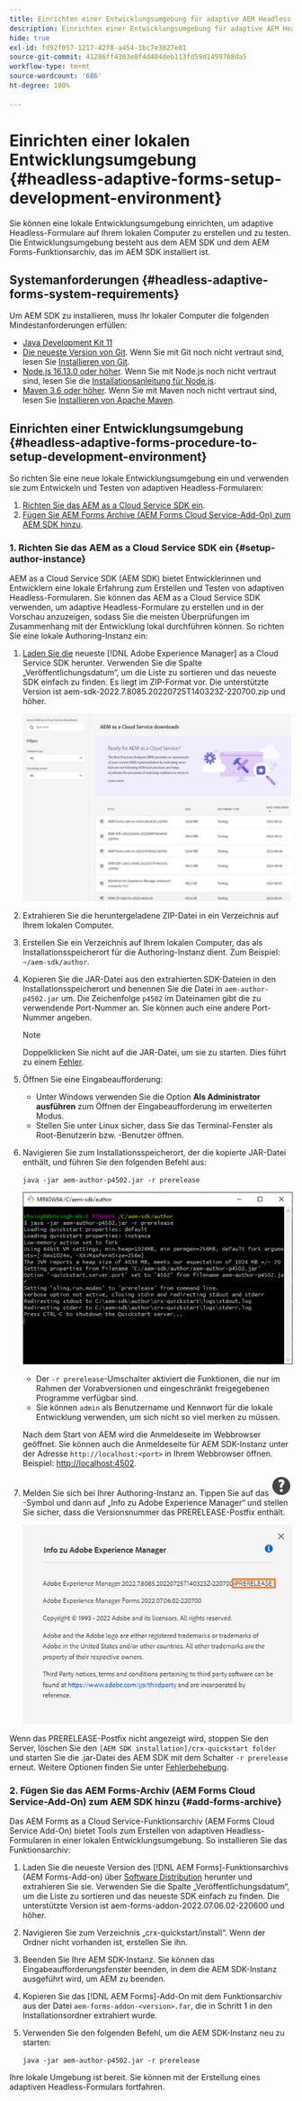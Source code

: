 ```yaml
---
title: Einrichten einer Entwicklungsumgebung für adaptive AEM Headless-Formulare
description: Einrichten einer Entwicklungsumgebung für adaptive AEM Headless-Formulare
hide: true
exl-id: fd92f057-1217-42f8-a454-1bc7e3827e01
source-git-commit: 41286ff4303e0f4d404deb113fd59d1499768da5
workflow-type: tm+mt
source-wordcount: '686'
ht-degree: 100%

---
```



# Einrichten einer lokalen Entwicklungsumgebung {#headless-adaptive-forms-setup-development-environment}

Sie können eine lokale Entwicklungsumgebung einrichten, um adaptive Headless-Formulare auf Ihrem lokalen Computer zu erstellen und zu testen. Die Entwicklungsumgebung besteht aus dem AEM SDK und dem AEM Forms-Funktionsarchiv, das im AEM SDK installiert ist.
<!--
 After a Headless adaptive form or related assets are ready on the local development environment, you can deploy the Headless adaptive form application to your publishing environment. -- >

You require knowledge to build application using react, Git, and Maven to use Headless adaptive forms.

<!-- 

### Download the latest version of AEM as a Cloud Service SDK or Forms feature archive (AEM Forms add-on) from Software Distribution {#software-distribution}

To download the supported version of Adobe Experience Manager as a Cloud Service SDK or Forms feature archive (AEM Forms add-on):

1. Log in to [Software Distribution](https://experience.adobe.com/#/downloads) portal with your Adobe ID.

    >[!NOTE]
    >
    > Your Adobe Organization must be provisioned for AEM as a Cloud Service to download the AEM as a Cloud Service SDK.

1. Navigate to the **[!UICONTROL AEM as a Cloud Service]** tab.
1. Sort by published date in descending order.
1. Click on the latest Adobe Experience Manager as a Cloud Service SDK or Forms feature archive (AEM Forms add-on).
1. Review and accept the EULA. Tap the **[!UICONTROL Download]** button. -->

## Systemanforderungen {#headless-adaptive-forms-system-requirements}

Um AEM SDK zu installieren, muss Ihr lokaler Computer die folgenden Mindestanforderungen erfüllen:

* [Java Development Kit 11](https://experience.adobe.com/#/downloads/content/software-distribution/en/general.html?1_group.propertyvalues.property=.%2Fjcr%3Acontent%2Fmetadata%2Fdc%3AsoftwareType&amp;1_group.propertyvalues.operation=equals&amp;1_group.propertyvalues.0_values=software-type%3Atooling&amp;fulltext=Oracle%7E+JDK%7E+11%7E&amp;orderby=%40jcr%3Acontent%2Fjcr%3AlastModified&amp;orderby.sort=desc&amp;layout=list&amp;p.offset=0&amp;p.limit=14)
* [Die neueste Version von Git](https://git-scm.com/downloads). Wenn Sie mit Git noch nicht vertraut sind, lesen Sie [Installieren von Git](https://git-scm.com/book/en/v2/Getting-Started-Installing-Git).
* [Node.js 16.13.0 oder höher](https://nodejs.org/de/download/). Wenn Sie mit Node.js noch nicht vertraut sind, lesen Sie die [Installationsanleitung für Node.js](https://nodejs.dev/en/learn/how-to-install-nodejs).
* [Maven 3.6 oder höher](https://maven.apache.org/download.cgi). Wenn Sie mit Maven noch nicht vertraut sind, lesen Sie [Installieren von Apache Maven](https://maven.apache.org/install.html).

## Einrichten einer Entwicklungsumgebung {#headless-adaptive-forms-procedure-to-setup-development-environment}

So richten Sie eine neue lokale Entwicklungsumgebung ein und verwenden sie zum Entwickeln und Testen von adaptiven Headless-Formularen:

1. [Richten Sie das AEM as a Cloud Service SDK ein](#setup-author-instance).
1. [Fügen Sie AEM Forms Archive (AEM Forms Cloud Service-Add-On) zum AEM SDK hinzu](#add-forms-archive).

<!--

1. (Optional) [Add Forms-specific users to your local Author instance](#configure-users-and-permissions).
1. (Optional) Install [Adaptive forms builder extension for Microsoft Visual Studio Code](#microsoft-visual-studio-code-extension-for-headless-adaptive-forms). 

-->

### 1. Richten Sie das AEM as a Cloud Service SDK ein {#setup-author-instance}

AEM as a Cloud Service SDK (AEM SDK) bietet Entwicklerinnen und Entwicklern eine lokale Erfahrung zum Erstellen und Testen von adaptiven Headless-Formularen. Sie können das AEM as a Cloud Service SDK verwenden, um adaptive Headless-Formulare zu erstellen und in der Vorschau anzuzeigen, sodass Sie die meisten Überprüfungen im Zusammenhang mit der Entwicklung lokal durchführen können. So richten Sie eine lokale Authoring-Instanz ein:

1. [Laden Sie die](https://experience.adobe.com/#/downloads/content/software-distribution/de/aemcloud.html) neueste [!DNL Adobe Experience Manager] as a Cloud Service SDK herunter. Verwenden Sie die Spalte „Veröffentlichungsdatum“, um die Liste zu sortieren und das neueste SDK einfach zu finden.
Es liegt im ZIP-Format vor. Die unterstützte Version ist aem-sdk-2022.7.8085.20220725T140323Z-220700.zip und höher.

   ![Herunterladen des AEM Cloud Service SDK vom Software Distribution-Portal](assets/software-distribution.png)


1. Extrahieren Sie die heruntergeladene ZIP-Datei in ein Verzeichnis auf Ihrem lokalen Computer.
1. Erstellen Sie ein Verzeichnis auf Ihrem lokalen Computer, das als Installationsspeicherort für die Authoring-Instanz dient. Zum Beispiel: `~/aem-sdk/author`.
1. Kopieren Sie die JAR-Datei aus den extrahierten SDK-Dateien in den Installationsspeicherort und benennen Sie die Datei in `aem-author-p4502.jar` um. Die Zeichenfolge `p4502` im Dateinamen gibt die zu verwendende Port-Nummer an. Sie können auch eine andere Port-Nummer angeben.

   >[!NOTE]
   >
   > Doppelklicken Sie nicht auf die JAR-Datei, um sie zu starten. Dies führt zu einem [Fehler](https://experienceleague.adobe.com/docs/experience-manager-learn/cloud-service/local-development-environment-set-up/aem-runtime.html?lang=de#troubleshooting-double-click).

1. Öffnen Sie eine Eingabeaufforderung:
   * Unter Windows verwenden Sie die Option **Als Administrator ausführen** zum Öffnen der Eingabeaufforderung im erweiterten Modus.
   * Stellen Sie unter Linux sicher, dass Sie das Terminal-Fenster als Root-Benutzerin bzw. -Benutzer öffnen.

1. Navigieren Sie zum Installationsspeicherort, der die kopierte JAR-Datei enthält, und führen Sie den folgenden Befehl aus:

   `java -jar aem-author-p4502.jar -r prerelease`

   ![Herunterladen des AEM Cloud Service SDK vom Software Distribution-Portal](assets/install-sdk.png)

   * Der `-r prerelease`-Umschalter aktiviert die Funktionen, die nur im Rahmen der Vorabversionen und eingeschränkt freigegebenen Programme verfügbar sind.
   * Sie können `admin` als Benutzername und Kennwort für die lokale Entwicklung verwenden, um sich nicht so viel merken zu müssen.

   Nach dem Start von AEM wird die Anmeldeseite im Webbrowser geöffnet. Sie können auch die Anmeldeseite für AEM SDK-Instanz unter der Adresse `http://localhost:<port>` in Ihrem Webbrowser öffnen. Beispiel: [http://localhost:4502](http://localhost:4502).

1. Melden Sie sich bei Ihrer Authoring-Instanz an. Tippen Sie auf das ![Hilfe](/help/assets/Help-icon.svg)-Symbol und dann auf „Info zu Adobe Experience Manager“ und stellen Sie sicher, dass die Versionsnummer das PRERELEASE-Postfix enthält.

   ![Hilfe](/help/assets/prerelease.png)

Wenn das PRERELEASE-Postfix nicht angezeigt wird, stoppen Sie den Server, löschen Sie den `[AEM SDK installation]/crx-quickstart folder` und starten Sie die .jar-Datei des AEM SDK mit dem Schalter `-r prerelease` erneut. Weitere Optionen finden Sie unter [Fehlerbehebung](/help/troubleshooting.md).

### 2. Fügen Sie das AEM Forms-Archiv (AEM Forms Cloud Service-Add-On) zum AEM SDK hinzu {#add-forms-archive}

Das AEM Forms as a Cloud Service-Funktionsarchiv (AEM Forms Cloud Service Add-On) bietet Tools zum Erstellen von adaptiven Headless-Formularen in einer lokalen Entwicklungsumgebung. So installieren Sie das Funktionsarchiv:

1. Laden Sie die neueste Version des [!DNL AEM Forms]-Funktionsarchivs (AEM Forms-Add-on) über [Software Distribution](https://experience.adobe.com/#/downloads/content/software-distribution/de/aemcloud.html?fulltext=AEM*+Forms*+add*+on*&amp;orderby=%40jcr%3Acontent%2Fjcr%3AlastModified&amp;orderby.sort=desc&amp;layout=list&amp;p.offset=0&amp;p.limit=20) herunter und extrahieren Sie sie. Verwenden Sie die Spalte „Veröffentlichungsdatum“, um die Liste zu sortieren und das neueste SDK einfach zu finden. Die unterstützte Version ist aem-forms-addon-2022.07.06.02-220600 und höher.

1. Navigieren Sie zum Verzeichnis „crx-quickstart/install“. Wenn der Ordner nicht vorhanden ist, erstellen Sie ihn.
1. Beenden Sie Ihre AEM SDK-Instanz. Sie können das Eingabeaufforderungsfenster beenden, in dem die AEM SDK-Instanz ausgeführt wird, um AEM zu beenden.
1. Kopieren Sie das [!DNL AEM Forms]-Add-On mit dem Funktionsarchiv aus der Datei `aem-forms-addon-<version>.far`, die in Schritt 1 in den Installationsordner extrahiert wurde.
1. Verwenden Sie den folgenden Befehl, um die AEM SDK-Instanz neu zu starten:

   `java -jar aem-author-p4502.jar -r prerelease`

<!-- 

### 3. (Optional) Configure users and permissions {#configure-users-and-permissions}

Create seperate user accounts for Form Developer, Form Practitioner, and end users. These account help you test Headless adaptive forms for various types of users. To create a user account and add roles to the account:

1. Login to your AEM SDK instance.
1. Go to Tools > Security > Users and tap Create. The Create New User wizard opens.
1. In the details tab, specify an ID and Password. All other fields are optional. It is recommended to provide name and an email address.
1. In the Groups tab, search and select user-groups for a user depending on their role. The table below lists all types of users and pre-defined groups for each type of forms users based on their role:
  
    | User Type | AEM Group |
    |---|---|
    | Form developer | [!DNL forms-users] (AEM Forms Users), [!DNL template-authors], [!DNL workflow-users], [!DNL workflow-editors], and [!DNL fdm-authors]  |
    | Customer Experience Lead or UX Designer| [!DNL forms-users], [!DNL template-authors]|
    | AEM administrator | [!DNL aem-administrators], [!DNL fd-administrators] |
    | End user| When a user must log in to view and submit an Adaptive Form, add such users to [!DNL forms-users] group. </br> When no user authentication is required to access Adaptive Forms, do not assign any group to such users.|

<!-- ### 4. (Optional) Install Visual Studio Code extension for Headless adaptive forms {#microsoft-visual-studio-code-extension-for-headless-adaptive-forms}

You can use any IDE for developing Headless adaptive forms. Adobe provides an extension for Microsoft&reg;reg; Visual Studio Code to make it easier for you to navigate structure and develop Headless adaptive forms. The extension adds adaptive forms related IntelliSense capabilities and helps auto-complete Headless adaptive forms JSON syntax. It also adds a panel, titled Forms Tree, to help navigate structure of Headless adaptive form. To use the extension: 

1. Ensure [Microsoft Visual Studio Code 1.62.0 or later](https://code.visualstudio.com/docs/supporting/FAQ#_how-do-i-find-the-version) is installed. If you have an older version or no version installed, download the latest version from [Microsoft Website](https://code.visualstudio.com/docs/setup/setup-overview)
   >[!NOTE]
   >
   >
   > To use Visual Studio from command line on macOS, see [Launching from the command line](https://code.visualstudio.com/docs/setup/mac#_launching-from-the-command-line).

1. Download the [Adaptive forms builder extension](/help/assets/adaptive-form-builder-0.12.0.vsix).

1. Navigate the directory containing the *adaptive-form-builder-[version].vsix* file.

1. Run the following command or see [Install from a VSIX](https://code.visualstudio.com/docs/editor/extension-marketplace#_install-from-a-vsix) article for detailed instructions to install a Visual Studio Code extension from a VSIX file:

    `code -–install-extension adaptive-form-builder-[version].vsix`

    </br> Replace the [version] with actual version of the extension. For example, `code -–install-extension adaptive-form-builder-0.12.0.vsix`

    </br> 

    ![Installing extension](/help/assets/install-extension.png)

<!-- ## Create and setup a react app

Adaptive forms renderer component is a react based component. It requires a react app to run and render a Headless adaptive form. To create and setup react app:

1. Open terminal in Visual Studio code and run the following command to create a react app and installs all related dependencies:

    ```shell
    npx create-react-app [react-app-name] --scripts-version 4.0.3 --template typescript
    ```

    Where [react-app-name] represents name of the project, script version is 4.0.3, and template of type typescript. For example, the following command creates a react app named *headless-forms-demo*.

    ```shell
    npx create-react-app headless-forms-demo --scripts-version 4.0.3 --template typescript
    ```

    It may take some time to create the react app and install all the dependencies. The command creates an empty react app with latest version of react and react-dom dependencies. It does not have any artifacts related to adaptive forms renderer component.

1. Adaptive forms renderer component is based on react spectrum and requires react 16.0.0 and react-dom 16.0.0. To install react 16.0.0 and related dependencies:
    1. Open the Visual Studio code terminal Window or command prompt.
    1. Navigate to the directory of react project.  
    1. Run the following command:

        ```shell
        npm install --save react@16.0.0 react-dom@16.14.0 -force
        ```

1. Run the following command to install adaptive forms renderer component related dependencies:

    ```shell
    npm i --save @aemforms/forms-super-component @aemforms/forms-react-core-components @aemforms/forms-super-component @adobe/react-spectrum @react/react-spectrum
    ```

<!-- 1. Install dependencies for adaptive forms renderer component. Packages for these dependencies are available in Adobe Artifactory. To authenticate with Adobe Artifactory and install dependencies for adaptive forms renderer component:

    1. Create environment variables ARTIFACTORY_USER and ARTIFACTORY_API_TOKEN. The ARTIFACTORY_USER stores Adobe LDAP username and ARTIFACTORY_API_TOKEN stores your [Adobe Artifactory token](https://wiki.corp.adobe.com/display/Artifactory/API+Keys)

    1. Run the following command to set NPM_TOKEN and NPM_EMAIL tokens:

        ```shell

        auth=$(curl -s -u${ARTIFACTORY_USER}:${ARTIFACTORY_API_TOKEN} https://artifactory.corp.adobe.com/artifactory/api/npm/auth)
        export NPM_TOKEN=$(echo "${auth}" | grep "_auth" | awk -F " " '{ print $3 }')
        export NPM_EMAIL=$(echo "${auth}" | grep "email" | awk -F " " '{ print $3 }')
        ```

        These tokens are required to communicated with Adobe Artifactory.

    1. Create a .npmrc file in the react project.

        ![.npmrc file](/help/assets/npmrc.png)

    1. Add the following code to the file:

        ```shell
        @aemforms:registry=https://artifactory.corp.adobe.com/artifactory/api/npm/npm-aem-release/
        @react:registry=https://artifactory.corp.adobe.com/artifactory/api/npm/npm-react-release/
        @quarry:registry=https://artifactory.corp.adobe.com/artifactory/api/npm/npm-adobe-release-local/
        //artifactory.corp.adobe.com/artifactory/api/npm/npm-adobe-release-loca/:_auth=${NPM_TOKEN}
        //artifactory.corp.adobe.com/artifactory/api/npm/npm-aem-release/:_auth=${NPM_TOKEN}
        //artifactory.corp.adobe.com/artifactory/api/npm/npm-react-release/:_auth=${NPM_TOKEN}
        _auth=${NPM_TOKEN}
        email=${NPM_EMAIL}
        always-auth=true
        ```

        It defines the antifactory repositories to use for Headless adaptive forms, react, and quarry related scope.
    1. Run the following command to install adaptive forms renderer component related dependencies:

    ```shell
    npm i --save @aemforms/crispr-react-bindings @aemforms/crispr-react-core-components @adobe/react-spectrum @react/react-spectrum
    ```
 
-->
Ihre lokale Umgebung ist bereit. Sie können mit der Erstellung eines adaptiven Headless-Formulars fortfahren.

